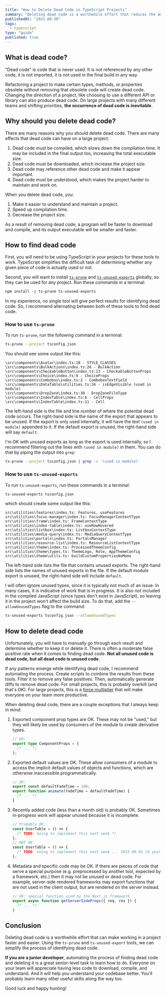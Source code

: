 ```yaml
---
title: "How to Delete Dead Code in TypeScript Projects"
summary: "Deleting dead code is a worthwhile effort that reduces the amount of that code that has to be downloaded, compiled, and maintained. Using automated tools, we can simplify the process of identifying dead code and removing it."
publishedAt: "2021-08-30"
tags:
  - typescript
type: "guide"
published: true
---
```


## What is dead code?

"Dead code" is code that is never used. It is not referenced by any other code, it is not imported, it is not used in
the final build in any way.

Refactoring a project to make certain types, methods, or properties obsolete without removing that obsolete code
will create dead code. Changing the direction of a project, like choosing to use a different API or library
can also produce dead code. On large projects with many different teams and shifting priorities,
**the occurrence of dead code is inevitable**.

## Why should you delete dead code?

There are many reasons why you should delete dead code. There are many effects that dead code can have on a large project:

1. Dead code must be compiled, which slows down the compilation time. It may be included in the final output too, increasing the total executable size.
2. Dead code must be downloaded, which increase the project size.
3. Dead code may reference other dead code and make it appear important.
4. Dead code must be understood, which makes the project harder to maintain and work on.

When you delete dead code, you:

1. Make it easier to understand and maintain a project.
2. Speed up compilation time.
3. Decrease the project size.

As a result of removing dead code, a program will be faster to download and compile, and its output executable will be smaller and faster.

## How to find dead code

First, you will need to be using TypeScript in your projects for these tools to work. TypeScript simplifies the difficult
task of determining whether any given piece of code is actually used or not.

Second, you will want to install [`ts-prune`](https://github.com/nadeesha/ts-prune) and [`ts-unused-exports`](https://github.com/pzavolinsky/ts-unused-exports) globally, so they can be used for any project. Run these commands in a terminal:

```bash
npm install -g ts-prune ts-unused-exports
```

In my experience, no single tool will give perfect results for identifying dead code. So, I recommend alternating
between both of these tools to find dead code.

### How to use `ts-prune`

To run `ts-prune`, run the following command in a terminal:

```bash
ts-prune --project tsconfig.json
```

You should see some output like this:

```text
\src\components\Avatar\index.ts:18 - STYLE_CLASSES
\src\components\BulkActions\index.ts:26 - BulkAction
\src\components\CheckableButton\index.ts:13 - CheckableButtonProps
\src\components\Choice\index.ts:9 - ChoiceProps
\src\components\Combobox\index.ts:2 - ComboboxTextField
\src\components\DataTable\utilities.ts:34 - isEdgeVisible (used in module)
\src\components\DropZone\index.ts:38 - DropZoneFileType
\src\components\IndexTable\index.ts:6 - CellProps
\src\components\IndexTable\index.ts:11 - Cell
```

The left-hand side is the file and line number of where the potential dead code occurs. The right-hand side is the name
of the export that appears to be unused. If the export is only used internally, it will have the text `(used in module)`
appended to it. If the default export is unused, the right-hand side will say `default`.

I'm OK with unused exports as long as the export is used internally, so I recommend filtering out the lines
with `(used in module)` in them. You can do that by piping the output into `grep`:

```bash
ts-prune --project tsconfig.json | grep -v '(used in module)'
```

### How to use `ts-unused-exports`

To run `ts-unused-exports`, run these commands in a terminal:

```bash
ts-unused-exports tsconfig.json
```

which should create some output like this:

```text
src\utilities\features\index.ts: Features, useFeatures
src\utilities\focus-manager\index.ts: FocusManagerContextType
src\utilities\frame\index.ts: FrameContextType
src\utilities\index-table\index.ts: useRowHovered
src\utilities\listbox\index.ts: ListboxContextType
src\utilities\media-query\index.ts: MediaQueryContextType
src\utilities\portals\index.ts: PortalsManager
src\utilities\resource-list\index.ts: ResourceListContextType
src\utilities\theme\index.ts: ProcessedThemeConfig
src\utilities\theme\types.ts: ThemeLogo, Role, AppThemeConfig
src\utilities\theme\utils.ts: buildCustomPropertiesNoMemo
```

The left-hand side lists the file that contains unused exports. The right-hand side lists the names of unused exports in the file. If the
default module export is unused, the right-hand side will include `default`.

I will often ignore unused types, since it is typically not much of an issue. In many cases, it is indicative of work that
is in progress. It is also not included in the compiled JavaScript (since types don't exist in JavaScript), so leaving it
in the project won't affect the build size. To do that, add the `--allowUnusedTypes` flag to the command:

```bash
ts-unused-exports tsconfig.json --allowUnusedTypes
```

## How to delete dead code

Unfortunately, you will have to manually go through each result and determine whether to keep it or delete it. There is often a moderate false positive rate when it comes to finding dead code. **Not all unused code is dead code, but all dead code is unused code**.

If any patterns emerge while identifying dead code, I recommend automating the process. Create scripts to combine the results
from these tools. Filter it to remove any false positives. Then, automatically generate diffs to remove dead code. For small
projects, this is probably overkill (and that's OK). For large projects,
this is a [force multiplier](https://en.wikipedia.org/wiki/Force_multiplication) that will make everyone on your team
more productive.

When deleting dead code, there are a couple exceptions that I always keep in mind:

1. Exported component prop types are OK. These may not be "used," but they will likely be used by consumers of the module to create derivative types.

   ```ts
   // OK:
   export type ComponentProps = {
     /* ... */
   };
   ```

2. Exported default values are OK. These allow consumers of a module to access the implicit default values of objects and functions, which are otherwise inaccessible programmatically.

   ```ts
   // OK:
   export const defaultFadeTime = 100;
   export function animate(fadeTime = defaultFadeTime) {
     /* ... */
   }
   ```

3. Recently added code (less than a month old) is probably OK. Sometimes in-progress work will appear unused because it is incomplete.

   ```ts
   // Probably OK:
   const UserTable = () => {
     /* TODO: Going to implement this next week */
   };
   // NOT OK:
   const UserTable = () => {
     /* TODO: Going to implement this next week ... 2015-06-01 (6 years ago) */
   };
   ```

4. Metadata and specific code may be OK. If there are pieces of code that serve a special purpose (e.g. preprocessed by another tool, expected by a framework, etc.) then it may not be unused or dead code. For example, server-side rendered frameworks may export functions that are not used in the client output, but are rendered on the server instead.

   ```ts
   // OK: special function used by the Next.js framework
   export async function getServerSideProps({ req, res }) {
     /* ... */
   }
   ```

## Conclusion

Deleting dead code is a worthwhile effort that can make working in a project faster and easier. Using the `ts-prune` and
`ts-unused-export` tools, we can simplify the process of identifying dead code.

**If you are a junior developer**, automating the process of finding dead code and deleting it is a great senior-level
task to learn how to do. Everyone on your team will appreciate having less code to download, compile, and understand. And
it will help you understand your codebase better. You'll probably learn many other useful skills along the way too.

Good luck and happy hunting!
